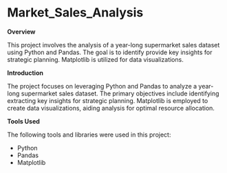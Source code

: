 # Market_Sales_Analysis

**Overview**

This project involves the analysis of a year-long supermarket sales dataset using Python and Pandas. The goal is to identify  provide key insights for strategic planning. Matplotlib is utilized for data visualizations.

**Introduction**

The project focuses on leveraging Python and Pandas to analyze a year-long supermarket sales dataset. The primary objectives include identifying  extracting key insights for strategic planning. Matplotlib is employed to create data visualizations, aiding analysis for optimal resource allocation.

**Tools Used**

The following tools and libraries were used in this project:

* Python
* Pandas
* Matplotlib
